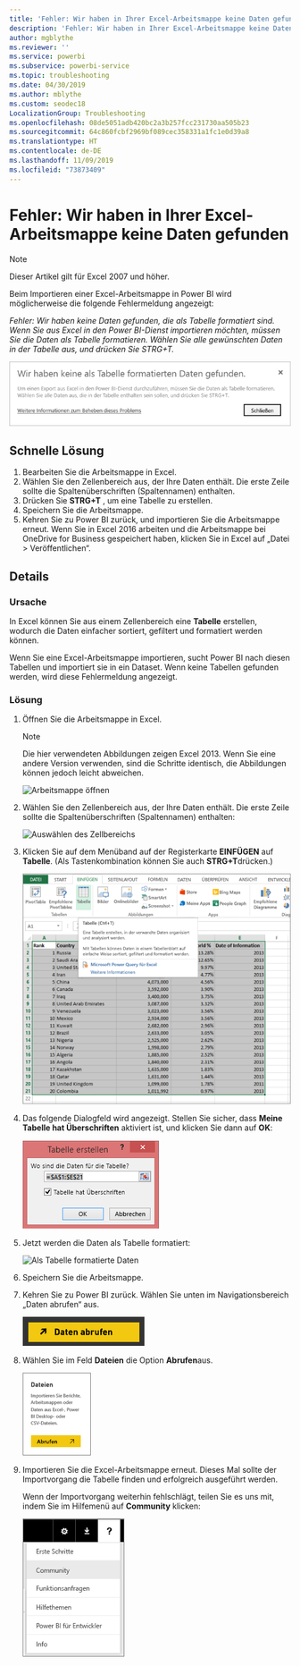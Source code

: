 ```yaml
---
title: 'Fehler: Wir haben in Ihrer Excel-Arbeitsmappe keine Daten gefunden'
description: 'Fehler: Wir haben in Ihrer Excel-Arbeitsmappe keine Daten gefunden'
author: mgblythe
ms.reviewer: ''
ms.service: powerbi
ms.subservice: powerbi-service
ms.topic: troubleshooting
ms.date: 04/30/2019
ms.author: mblythe
ms.custom: seodec18
LocalizationGroup: Troubleshooting
ms.openlocfilehash: 08de5051adb420bc2a3b257fcc231730aa505b23
ms.sourcegitcommit: 64c860fcbf2969bf089cec358331a1fc1e0d39a8
ms.translationtype: HT
ms.contentlocale: de-DE
ms.lasthandoff: 11/09/2019
ms.locfileid: "73873409"
---
```

# <a name="error-we-couldnt-find-any-data-in-your-excel-workbook"></a>Fehler: Wir haben in Ihrer Excel-Arbeitsmappe keine Daten gefunden

>[!NOTE]  
>Dieser Artikel gilt für Excel 2007 und höher.

Beim Importieren einer Excel-Arbeitsmappe in Power BI wird möglicherweise die folgende Fehlermeldung angezeigt:

*Fehler: Wir haben keine Daten gefunden, die als Tabelle formatiert sind. Wenn Sie aus Excel in den Power BI-Dienst importieren möchten, müssen Sie die Daten als Tabelle formatieren. Wählen Sie alle gewünschten Daten in der Tabelle aus, und drücken Sie STRG+T.*

![Daten in Arbeitsmappe nicht gefunden](media/service-admin-troubleshoot-excel-workbook-data/power-bi-we-couldnt-find-any-data.png)

## <a name="quick-solution"></a>Schnelle Lösung
1. Bearbeiten Sie die Arbeitsmappe in Excel.
2. Wählen Sie den Zellenbereich aus, der Ihre Daten enthält. Die erste Zeile sollte die Spaltenüberschriften (Spaltennamen) enthalten.
3. Drücken Sie **STRG+T** , um eine Tabelle zu erstellen.
4. Speichern Sie die Arbeitsmappe.
5. Kehren Sie zu Power BI zurück, und importieren Sie die Arbeitsmappe erneut. Wenn Sie in Excel 2016 arbeiten und die Arbeitsmappe bei OneDrive for Business gespeichert haben, klicken Sie in Excel auf „Datei > Veröffentlichen“.

## <a name="details"></a>Details
### <a name="cause"></a>Ursache
In Excel können Sie aus einem Zellenbereich eine **Tabelle** erstellen, wodurch die Daten einfacher sortiert, gefiltert und formatiert werden können.

Wenn Sie eine Excel-Arbeitsmappe importieren, sucht Power BI nach diesen Tabellen und importiert sie in ein Dataset. Wenn keine Tabellen gefunden werden, wird diese Fehlermeldung angezeigt.

### <a name="solution"></a>Lösung
1. Öffnen Sie die Arbeitsmappe in Excel. 
    >[!NOTE]
    >Die hier verwendeten Abbildungen zeigen Excel 2013. Wenn Sie eine andere Version verwenden, sind die Schritte identisch, die Abbildungen können jedoch leicht abweichen.
    
    ![Arbeitsmappe öffnen](media/service-admin-troubleshoot-excel-workbook-data/power-bi-troubleshoot-excel-worksheet-1.png)
2. Wählen Sie den Zellenbereich aus, der Ihre Daten enthält. Die erste Zeile sollte die Spaltenüberschriften (Spaltennamen) enthalten:
   
    ![Auswählen des Zellbereichs](media/service-admin-troubleshoot-excel-workbook-data/power-bi-troubleshoot-excel-worksheet-2.png)
3. Klicken Sie auf dem Menüband auf der Registerkarte **EINFÜGEN** auf **Tabelle**. (Als Tastenkombination können Sie auch **STRG+T**drücken.)
   
    ![Tabelle einfügen](media/service-admin-troubleshoot-excel-workbook-data/power-bi-troubleshoot-excel-worksheet-3.png)
4. Das folgende Dialogfeld wird angezeigt. Stellen Sie sicher, dass **Meine Tabelle hat Überschriften** aktiviert ist, und klicken Sie dann auf **OK**:
   
    ![Tabelle erstellen](media/service-admin-troubleshoot-excel-workbook-data/power-bi-troubleshoot-excel-create-table.png)
5. Jetzt werden die Daten als Tabelle formatiert:
   
    ![Als Tabelle formatierte Daten](media/service-admin-troubleshoot-excel-workbook-data/power-bi-troubleshoot-excel-table.png)
6. Speichern Sie die Arbeitsmappe.
7. Kehren Sie zu Power BI zurück. Wählen Sie unten im Navigationsbereich „Daten abrufen“ aus.
   
    ![Daten abrufen](media/service-admin-troubleshoot-excel-workbook-data/power-bi-get-data.png)
8. Wählen Sie im Feld **Dateien** die Option **Abrufen**aus.
   
    ![Dateien abrufen](media/service-admin-troubleshoot-excel-workbook-data/power-bi-get-files.png)
9. Importieren Sie die Excel-Arbeitsmappe erneut. Dieses Mal sollte der Importvorgang die Tabelle finden und erfolgreich ausgeführt werden.
   
    Wenn der Importvorgang weiterhin fehlschlägt, teilen Sie es uns mit, indem Sie im Hilfemenü auf **Community** klicken:
   
    ![Link „Community“](media/service-admin-troubleshoot-excel-workbook-data/power-bi-question-menu-community.png)
